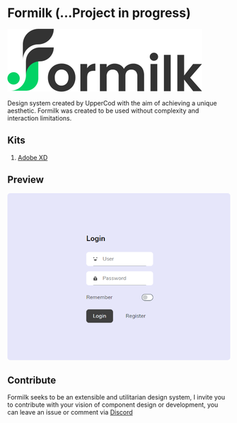 # Formilk (...Project in progress)

![logo](./src/logo.svg)

Design system created by UpperCod with the aim of achieving a unique aesthetic. Formilk was created to be used without complexity and interaction limitations.

## Kits

1. [Adobe XD](./formilk-ui.xd)

## Preview

![preview](./preview.png)

## Contribute

Formilk seeks to be an extensible and utilitarian design system, I invite you to contribute with your vision of component design or development, you can leave an issue or comment via [Discord](https://discord.gg/7z3rNhmkNE)
